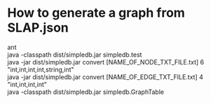 How to generate a graph from SLAP.json
=========

ant <br />
java -classpath dist/simpledb.jar simpledb.test <br />
java -jar dist/simpledb.jar convert [NAME_OF_NODE_TXT_FILE.txt] 6 "int,int,int,int,string,int" <br />
java -jar dist/simpledb.jar convert [NAME_OF_EDGE_TXT_FILE.txt] 4 "int,int,int,int" <br />
java -classpath dist/simpledb.jar simpledb.GraphTable <br />
